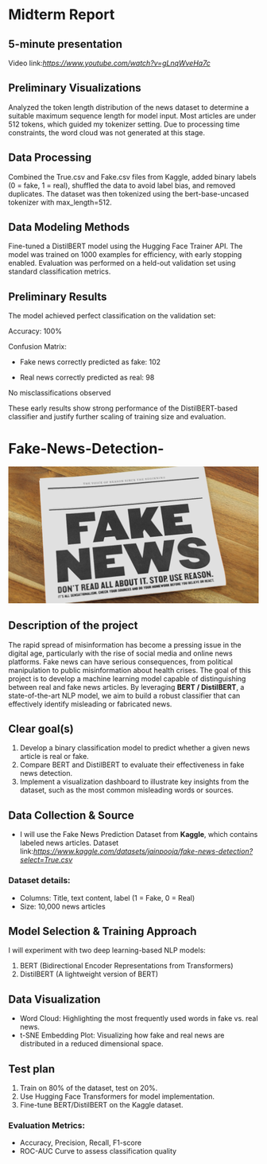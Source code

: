 # Midterm Report
## 5-minute presentation
Video link:*https://www.youtube.com/watch?v=gLnqWveHa7c*
## Preliminary Visualizations
Analyzed the token length distribution of the news dataset to determine a suitable maximum sequence length for model input. Most articles are under 512 tokens, which guided my tokenizer setting. Due to processing time constraints, the word cloud was not generated at this stage.
## Data Processing
Combined the True.csv and Fake.csv files from Kaggle, added binary labels (0 = fake, 1 = real), shuffled the data to avoid label bias, and removed duplicates. The dataset was then tokenized using the bert-base-uncased tokenizer with max_length=512.
## Data Modeling Methods
Fine-tuned a DistilBERT model using the Hugging Face Trainer API. The model was trained on 1000 examples for efficiency, with early stopping enabled. Evaluation was performed on a held-out validation set using standard classification metrics.
## Preliminary Results
The model achieved perfect classification on the validation set:

Accuracy: 100%

Confusion Matrix:

- Fake news correctly predicted as fake: 102

- Real news correctly predicted as real: 98

No misclassifications observed

These early results show strong performance of the DistilBERT-based classifier and justify further scaling of training size and evaluation.



# Fake-News-Detection-
![Fake News](./png_file/news.png)
## Description of the project
The rapid spread of misinformation has become a pressing issue in the digital age, particularly with the rise of social media and online news platforms. Fake news can have serious consequences, from political manipulation to public misinformation about health crises. The goal of this project is to develop a machine learning model capable of distinguishing between real and fake news articles. By leveraging **BERT / DistilBERT**, a state-of-the-art NLP model, we aim to build a robust classifier that can effectively identify misleading or fabricated news.

## Clear goal(s)
1. Develop a binary classification model to predict whether a given news article is real or fake.
2. Compare BERT and DistilBERT to evaluate their effectiveness in fake news detection.
3. Implement a visualization dashboard to illustrate key insights from the dataset, such as the most common misleading words or sources.

## Data Collection & Source
- I will use the Fake News Prediction Dataset from **Kaggle**, which contains labeled news articles. Dataset link:*https://www.kaggle.com/datasets/jainpooja/fake-news-detection?select=True.csv*
### Dataset details:
- Columns: Title, text content, label (1 = Fake, 0 = Real)
- Size: 10,000 news articles

## Model Selection & Training Approach
I will experiment with two deep learning-based NLP models:
1. BERT (Bidirectional Encoder Representations from Transformers)
2. DistilBERT (A lightweight version of BERT)

## Data Visualization
- Word Cloud: Highlighting the most frequently used words in fake vs. real news.
- t-SNE Embedding Plot: Visualizing how fake and real news are distributed in a reduced dimensional space.

## Test plan
1. Train on 80% of the dataset, test on 20%.
2. Use Hugging Face Transformers for model implementation.
3. Fine-tune BERT/DistilBERT on the Kaggle dataset.
### Evaluation Metrics:
- Accuracy, Precision, Recall, F1-score
- ROC-AUC Curve to assess classification quality


